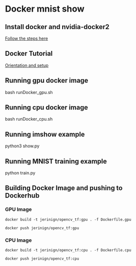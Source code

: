 # Docker mnist show

## Install docker and nvidia-docker2

[Follow the steps here](https://cnvrg.io/how-to-setup-docker-and-nvidia-docker-2-0-on-ubuntu-18-04/)

## Docker Tutorial

[Orientation and setup](https://docs.docker.com/get-started/)


## Running gpu docker image

bash runDocker_gpu.sh
 
## Running cpu docker image

bash runDocker_cpu.sh
 
 
## Running imshow example 

python3 show.py

## Running MNIST training example

python train.py



## Building Docker Image and pushing to Dockerhub

### GPU Image

```
docker build -t jerinign/opencv_tf:gpu . -f Dockerfile.gpu

docker push jerinign/opencv_tf:gpu
```
### CPU Image
```
docker build -t jerinign/opencv_tf:cpu . -f Dockerfile.cpu

docker push jerinign/opencv_tf:cpu
```

